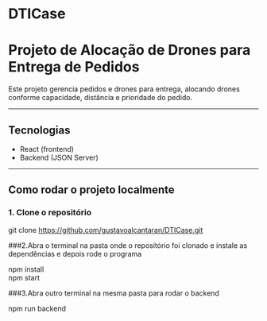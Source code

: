 # DTICase
# Projeto de Alocação de Drones para Entrega de Pedidos

Este projeto gerencia pedidos e drones para entrega, alocando drones conforme capacidade, distância e prioridade do pedido.

---

## Tecnologias

- React (frontend)
- Backend (JSON Server)

---

## Como rodar o projeto localmente

### 1. Clone o repositório

git clone https://github.com/gustavoalcantaran/DTICase.git

###2.Abra o terminal na pasta onde o repositório foi clonado e instale as dependências e depois rode o programa

npm install  
npm start

###3.Abra outro terminal na mesma pasta para rodar o backend

npm run backend
